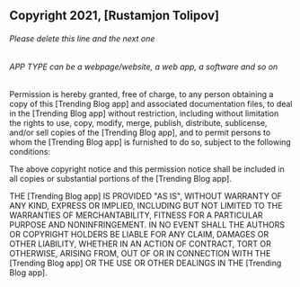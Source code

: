 ## Copyright 2021, [Rustamjon Tolipov]

###### Please delete this line and the next one

###### APP TYPE can be a webpage/website, a web app, a software and so on

Permission is hereby granted, free of charge, to any person obtaining a copy of this [Trending Blog app] and associated documentation files, to deal in the [Trending Blog app] without restriction, including without limitation the rights to use, copy, modify, merge, publish, distribute, sublicense, and/or sell copies of the [Trending Blog app], and to permit persons to whom the [Trending Blog app] is furnished to do so, subject to the following conditions:

The above copyright notice and this permission notice shall be included in all copies or substantial portions of the [Trending Blog app].

THE [Trending Blog app] IS PROVIDED "AS IS", WITHOUT WARRANTY OF ANY KIND, EXPRESS OR IMPLIED, INCLUDING BUT NOT LIMITED TO THE WARRANTIES OF MERCHANTABILITY, FITNESS FOR A PARTICULAR PURPOSE AND NONINFRINGEMENT. IN NO EVENT SHALL THE AUTHORS OR COPYRIGHT HOLDERS BE LIABLE FOR ANY CLAIM, DAMAGES OR OTHER LIABILITY, WHETHER IN AN ACTION OF CONTRACT, TORT OR OTHERWISE, ARISING FROM, OUT OF OR IN CONNECTION WITH THE [Trending Blog app] OR THE USE OR OTHER DEALINGS IN THE [Trending Blog app].
